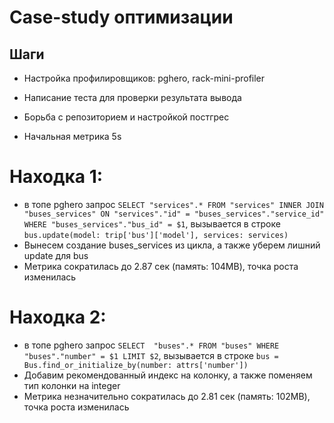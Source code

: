 # Case-study оптимизации

## Шаги

- Настройка профилировщиков: pghero, rack-mini-profiler

- Написание теста для проверки результата вывода

- Борьба с репозиторием и настройкой постгрес

- Начальная метрика 5s

# Находка 1:
  - в топе pghero запрос
  `SELECT "services".* FROM "services" INNER JOIN "buses_services" ON "services"."id" = "buses_services"."service_id" WHERE "buses_services"."bus_id" = $1`, вызывается в строке `bus.update(model: trip['bus']['model'], services: services)`
  - Вынесем создание buses_services из цикла, а также уберем лишний update для bus
  - Метрика сократилась до 2.87 сек (память: 104MB), точка роста изменилась

# Находка 2:
  - в топе pghero запрос
  `SELECT  "buses".* FROM "buses" WHERE "buses"."number" = $1 LIMIT $2`, вызывается в строке `bus = Bus.find_or_initialize_by(number: attrs['number'])`
  - Добавим рекомендованный индекс на колонку, а также поменяем тип колонки на integer
  - Метрика незначительно сократилась до 2.81 сек (память: 102MB), точка роста изменилась

